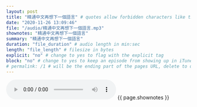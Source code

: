 ```yaml
---
layout: post
title: "精通中文再想下一個語言" # quotes allow forbidden characters like the colon
date: "2020-11-26 13:09:46"
file: "/audio/精通中文再想下一個語言.mp3"
shownotes: "精通中文再想下一個語言"
summary: "精通中文再想下一個語言"
duration: "file_duration" # audio length in min:sec
length: "file_length" # filesize in bytes
explicit: "no" # change to yes to flag with the explicit tag
block: "no" # change to yes to keep an episode from showing up in iTunes
# permalink: /1 # will be the ending part of the pages URL, delete to default to the title
---
```


<audio controls>
<source src="{{site.url}}{{site.baseurl}}{{ page.file }}" type="audio/x-mp3">
Your browser does not support the audio element.
</audio>
{{ page.shownotes }}
